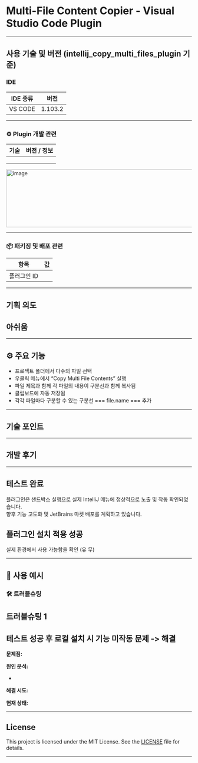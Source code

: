

#  Multi-File Content Copier - Visual Studio Code Plugin





---
## 사용 기술 및 버전 (intellij_copy_multi_files_plugin 기준)

###  IDE
| IDE 종류 | 버전 |
|----------|-------|
| VS CODE | 1.103.2 |

---

### ⚙ Plugin 개발 관련
| 기술 | 버전 / 정보 |
|------|--------------|
| |  |
|  |  |
|  |  |

<img width="711" height="157" alt="image" src="https://github.com/user-attachments/assets/a0dfb65b-c899-4240-93ed-fcd951278cdd" />




---

### 📦 패키징 및 배포 관련
| 항목 | 값 |
|------|------|
| 플러그인 ID |  |

---

## 기획 의도


## 아쉬움


---

## ⚙ 주요 기능

- 프로젝트 폴더에서 다수의 파일 선택
- 우클릭 메뉴에서 “Copy Multi File Contents” 실행
- 파일 제목과 함께 각 파일의 내용이 구분선과 함께 복사됨
- 클립보드에 자동 저장됨
- 각각 파일마다 구분할 수 있는 구분선 === file.name === 추가

---

##  기술 포인트



---

##  개발 후기

---

##  테스트 완료

플러그인은 샌드박스 실행으로 실제 IntelliJ 메뉴에 정상적으로 노출 및 작동 확인되었습니다.  
향후 기능 고도화 및 JetBrains 마켓 배포를 계획하고 있습니다.

## 플러그인 설치 적용 성공 

실제 환경에서 사용 가능함을 확인 (유 무)

---

## 📸 사용 예시




### 🛠️ 트러블슈팅

## 트러블슈팅 1






















##   테스트 성공 후 로컬 설치 시 기능 미작동 문제   -> 해결 

**문제점:**  

**원인 분석:**  


- 

**해결 시도:**  


**현재 상태:**  


---

## License

This project is licensed under the MIT License. See the [LICENSE](LICENSE) file for details.



---



